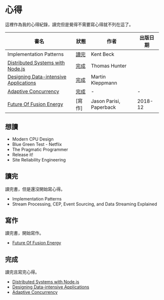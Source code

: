 # 心得

這裡作為我的心得紀錄，讀完但是覺得不需要寫心得就不列在這了。

| 書名 | 狀態 | 作者 | 出版日期 |
| - | - | - | - |
| Implementation Patterns                 | [讀完] | Kent Beck | | 2007-10 |
| [Distributed Systems with Node.js]      | [完成] | Thomas Hunter | | 2020-11 |
| [Designing Data-intensive Applications] | [完成] | Martin Kleppmann | | 2017-03 |
| [Adaptive Concurrency]                  | [完成] | - | - |
| [Future Of Fusion Energy]               | [寫作] | Jason Parisi, Paperback | 2018-12 |

## 想讀

-   Modern CPU Design
-   Blue Green Test - Netflix
-   The Pragmatic Programmer
-   Release it!
-   Site Reliability Engineering

## 讀完

讀完書，但是還沒開始寫心得。

-   Implementation Patterns
-   Stream Processing, CEP, Event Sourcing, and Data Streaming Explained

## 寫作

讀完書，開始寫作。

-   [Future Of Fusion Energy]

## 完成

讀完且寫完心得。

-   [Distributed Systems with Node.js]
-   [Designing Data-intensive Applications]
-   [Adaptive Concurrency]

[distributed systems with node.js]: distributed-systems-with-node.js/introduction.md
[designing data-intensive applications]: designing-data-intensive-applications/introduction.md
[adaptive concurrency]: adaptive-concurrency/
[future of fusion energy]: future-of-fusion-energy/sheet.md
[讀完]: #讀完
[寫作中]: #寫作中
[完成]: #完成
